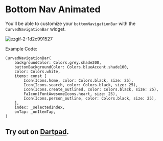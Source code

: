 # Bottom Nav Animated

You'll be able to customize your `bottomNavigationBar` with the `CurvedNavigationBar` widget.

![ezgif-2-1d2c991527](https://user-images.githubusercontent.com/32421196/194280494-e32f5fc2-33c8-47de-a3f1-1439453acbfb.gif)

Example Code: 
```
CurvedNavigationBar(
    backgroundColor: Colors.grey.shade200,
    buttonBackgroundColor: Colors.blueAccent.shade100,
    color: Colors.white,
    items: const [
        Icon(Icons.home, color: Colors.black, size: 25),
        Icon(Icons.search, color: Colors.black, size: 25),
        Icon(Icons.create_outlined, color: Colors.black, size: 25),
        FaIcon(FontAwesomeIcons.heart, size: 25),
        Icon(Icons.person_outline, color: Colors.black, size: 25),
    ],
    index: _selectedIndex,
    onTap: _onItemTap,
)
```


## Try out on [Dartpad](https://dartpad.dev/?id=ded70a5092034eed86dd9a801c74fca9). 



